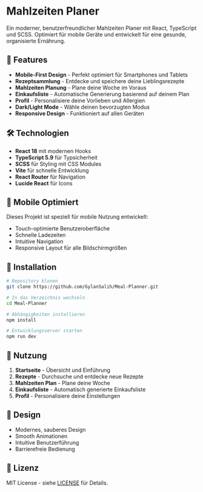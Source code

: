 # Mahlzeiten Planer

Ein moderner, benutzerfreundlicher Mahlzeiten Planer mit React, TypeScript und SCSS. 
Optimiert für mobile Geräte und entwickelt für eine gesunde, organisierte Ernährung.

## 🚀 Features

- **Mobile-First Design** - Perfekt optimiert für Smartphones und Tablets
- **Rezeptsammlung** - Entdecke und speichere deine Lieblingsrezepte
- **Mahlzeiten Planung** - Plane deine Woche im Voraus
- **Einkaufsliste** - Automatische Generierung basierend auf deinem Plan
- **Profil** - Personalisiere deine Vorlieben und Allergien
- **Dark/Light Mode** - Wähle deinen bevorzugten Modus
- **Responsive Design** - Funktioniert auf allen Geräten

## 🛠️ Technologien

- **React 18** mit modernen Hooks
- **TypeScript 5.9** für Typsicherheit
- **SCSS** für Styling mit CSS Modules
- **Vite** für schnelle Entwicklung
- **React Router** für Navigation
- **Lucide React** für Icons

## 📱 Mobile Optimiert

Dieses Projekt ist speziell für mobile Nutzung entwickelt:
- Touch-optimierte Benutzeroberfläche
- Schnelle Ladezeiten
- Intuitive Navigation
- Responsive Layout für alle Bildschirmgrößen

## 🚀 Installation

```bash
# Repository klonen
git clone https://github.com/GylanSalih/Meal-Planner.git

# In das Verzeichnis wechseln
cd Meal-Planner

# Abhängigkeiten installieren
npm install

# Entwicklungsserver starten
npm run dev
```

## 📱 Nutzung

1. **Startseite** - Übersicht und Einführung
2. **Rezepte** - Durchsuche und entdecke neue Rezepte
3. **Mahlzeiten Plan** - Plane deine Woche
4. **Einkaufsliste** - Automatisch generierte Einkaufsliste
5. **Profil** - Personalisiere deine Einstellungen

## 🎨 Design

- Modernes, sauberes Design
- Smooth Animationen
- Intuitive Benutzerführung
- Barrierefreie Bedienung

## 📄 Lizenz

MIT License - siehe [LICENSE](LICENSE) für Details.